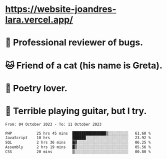 # https://website-joandres-lara.vercel.app/
# 🐛 Professional reviewer of bugs.
# 🐱 Friend of a cat (his name is Greta).
# 📜 Poetry lover.
# 🎸 Terrible playing guitar, but I try.

<!--START_SECTION:waka-->

```txt
From: 04 October 2023 - To: 11 October 2023

PHP           25 hrs 45 mins  ███████████████▒░░░░░░░░░   61.60 %
JavaScript    10 hrs          ██████░░░░░░░░░░░░░░░░░░░   23.92 %
SQL           2 hrs 36 mins   █▓░░░░░░░░░░░░░░░░░░░░░░░   06.25 %
Assembly      2 hrs 19 mins   █▒░░░░░░░░░░░░░░░░░░░░░░░   05.56 %
CSS           20 mins         ▒░░░░░░░░░░░░░░░░░░░░░░░░   00.80 %
```

<!--END_SECTION:waka-->
